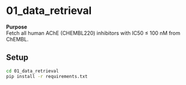 # 01_data_retrieval

**Purpose**  
Fetch all human AChE (CHEMBL220) inhibitors with IC50 ≤ 100 nM from ChEMBL.

## Setup

```bash
cd 01_data_retrieval
pip install -r requirements.txt
